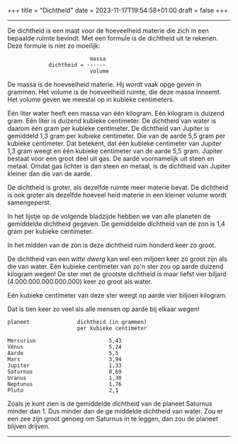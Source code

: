 +++
title = "Dichtheid"
date = 2023-11-17T19:54:58+01:00
draft = false
+++

---
De dichtheid is een maat voor de hoeveelheid materie die zich in een
bepaalde ruimte bevindt. Met een formule is de dichtheid uit te rekenen.
Deze formule is niet zo moeilijk:

                              massa 
                 dichtheid = ------
                              volume 

De massa is de hoeveelheid materie. Hij wordt vaak opge geven in
grammen. Het volume is de hoeveelheid ruimte, die deze massa inneemt.
Het volume geven we meestal op in kubieke centimeters.

Eén liter water heeft een massa van één kilogram. Eén kilogram is
duizend gram. Eén liter is duizend kubieke centimeter. De dichtheid van
water is daarom één gram per kubieke centimeter. De dichtheid van
Jupiter is gemiddeld 1,3 gram per kubieke centimeter. Die van de aarde
5,5 gram per kubieke centimeter. Dat betekent, dat één kubieke
centimeter van Jupiter 1,3 gram weegt en één kubieke centimeter van de
aarde 5,5 gram. Jupiter bestaat voor een groot deel uit gas. De aarde
voornamelijk uit steen en metaal. Omdat gas lichter is dan steen en
metaal, is de dichtheid van Jupiter kleiner dan die van de aarde.

De dichtheid is groter, als dezelfde ruimte meer materie bevat. De
dichtheid is ook groter als dezelfde hoeveel heid materie in een kleiner
volume wordt samengeperst.

In het lijstje op de volgende bladzijde hebben we van alle planeten de
gemiddelde dichtheid gegeven. De gemiddelde dichtheid van de zon is 1,4
gram per kubieke centimeter.

In het midden van de zon is deze dichtheid ruim honderd keer zo groot.

De dichtheid van een *witte dwerg* kan wel een miljoen keer zo groot
zijn als die van water. Eén kubieke centimeter van zo\'n ster zou op
aarde duizend kilogram wegen! De ster met de grootste dichtheid is maar
liefst vier biljard (4.000.000.000.000.000) keer zo groot als water.

Eén kubieke centimeter van deze ster weegt op aarde vier biljoen
kilogram.

Dat is tien keer zo veel als alle mensen op aarde bij elkaar wegen!

    planeet               dichtheid (in grammen)
                          per kubieke centimeter

    Mercurius                       5,43
    Venus                           5,24
    Aarde                           5,5
    Mars                            3,94
    Jupiter                         1,33
    Saturnus                        0,69
    Uranus                          1,30
    Neptunus                        1,76
    Pluto                           2,1

Zoals je kunt zien is de gemiddelde dichtheid van de planeet Saturnus
minder dan 1. Dus minder dan de ge middelde dichtheid van water. Zou er
een zee zijn groot genoeg om Saturnus in te leggen, dan zou de planeet
blijven drijven.

---
